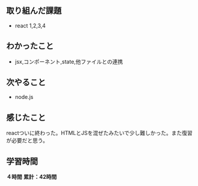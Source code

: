 ## 取り組んだ課題
- react 1,2,3,4
## わかったこと
- jsx,コンポーネント,state,他ファイルとの連携
## 次やること
- node.js
## 感じたこと
reactついに終わった。HTMLとJSを混ぜたみたいで少し難しかった。また復習が必要だと思う。
## 学習時間
**４時間**
**累計：42時間**
